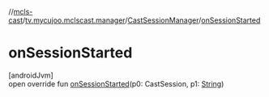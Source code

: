 //[mcls-cast](../../../index.md)/[tv.mycujoo.mclscast.manager](../index.md)/[CastSessionManager](index.md)/[onSessionStarted](on-session-started.md)

# onSessionStarted

[androidJvm]\
open override fun [onSessionStarted](on-session-started.md)(p0: CastSession, p1: [String](https://kotlinlang.org/api/latest/jvm/stdlib/kotlin/-string/index.html))
